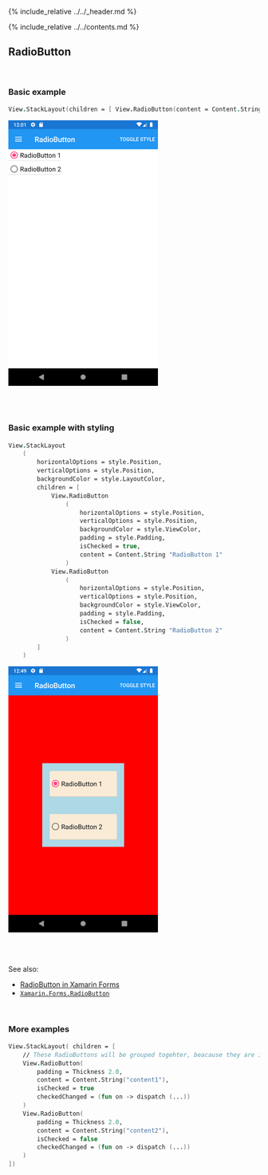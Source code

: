 {% include_relative ../../_header.md %}

{% include_relative ../../contents.md %}

RadioButton
--------

<br /> 

### Basic example


```fsharp 
View.StackLayout(children = [ View.RadioButton(content = Content.String "RadioButton 1"); View.RadioButton(content = Content.String "RadioButton 2") ] )
```

<img src="../../images/views/RadioButton-adr-basic.png" width="300">

<br /> <br /> 

### Basic example with styling

```fsharp 
View.StackLayout
    (                                   
        horizontalOptions = style.Position,
        verticalOptions = style.Position,
        backgroundColor = style.LayoutColor,
        children = [                                
            View.RadioButton
                (
                    horizontalOptions = style.Position,
                    verticalOptions = style.Position,
                    backgroundColor = style.ViewColor,
                    padding = style.Padding,
                    isChecked = true,                                            
                    content = Content.String "RadioButton 1"
                )
            View.RadioButton
                (
                    horizontalOptions = style.Position,
                    verticalOptions = style.Position,
                    backgroundColor = style.ViewColor,
                    padding = style.Padding,
                    isChecked = false,
                    content = Content.String "RadioButton 2"
                )
        ]
    )
```


<img src="../../images/views/RadioButton-adr-styled.png" width="300">

<br /> <br /> 

See also:

* [RadioButton in Xamarin Forms](https://docs.microsoft.com/en-us/xamarin/xamarin-forms/user-interface/RadioButton)
* [`Xamarin.Forms.RadioButton`](https://docs.microsoft.com/en-us/dotnet/api/Xamarin.Forms.RadioButton)

<br /> 

### More examples

```fsharp 
View.StackLayout( children = [
    // These RadioButtons will be grouped togehter, beacause they are in the same StackLayout
    View.RadioButton(
        padding = Thickness 2.0,
        content = Content.String("content1"), 
        isChecked = true
        checkedChanged = (fun on -> dispatch (...))
    )
    View.RadioButton(
        padding = Thickness 2.0,
        content = Content.String("content2"), 
        isChecked = false
        checkedChanged = (fun on -> dispatch (...))
    )
])
```